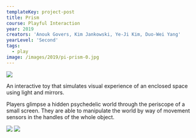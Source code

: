 ```yaml
---
templateKey: project-post
title: Prism
course: Playful Interaction
year: 2019
creators: 'Anouk Govers, Kim Jankowski, Ye-Ji Kim, Duo-Wei Yang'
yearLevel: 'Second'
tags:
  - play
image: /images/2019/pi-prism-0.jpg
---
```


![](/images/2019/pi-prism-4.jpg)

An interactive toy that simulates visual experience of an enclosed space using light and mirrors.

<MauVideo id="0_hk2imwek" />

Players glimpse a hidden psychedelic world through the periscope of a small screen. They are able to manipulate the world by way of movement sensors in the handles of the whole object.

<ImageSet>

![](/images/2019/pi-prism-3.jpg)
![](/images/2019/pi-prism-1.jpg)

</ImageSet>


